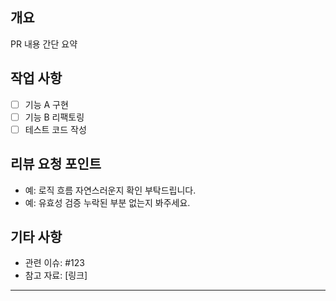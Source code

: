 ## 개요
PR 내용 간단 요약

## 작업 사항
- [ ] 기능 A 구현
- [ ] 기능 B 리팩토링
- [ ] 테스트 코드 작성

## 리뷰 요청 포인트
- 예: 로직 흐름 자연스러운지 확인 부탁드립니다.
- 예: 유효성 검증 누락된 부분 없는지 봐주세요.

## 기타 사항
- 관련 이슈: #123
- 참고 자료: [링크]

---
